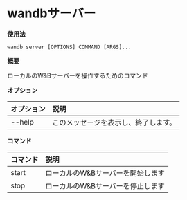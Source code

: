 # wandbサーバー

**使用法**

`wandb server [OPTIONS] COMMAND [ARGS]...`

**概要**

ローカルのW&Bサーバーを操作するためのコマンド

**オプション**

| **オプション** | **説明** |
| :--- | :--- |
| --help | このメッセージを表示し、終了します。 |

**コマンド**

| **コマンド** | **説明** |
| :--- | :--- |
| start | ローカルのW&Bサーバーを開始します |
| stop | ローカルのW&Bサーバーを停止します |